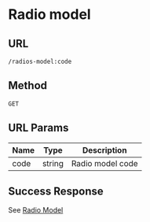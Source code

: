 # Radio model

## URL
`/radios-model:code`

## Method
`GET`

## URL Params
| Name | Type | Description |
| --- | --- | --- |
| code | string | Radio model code |

## Success Response
See [Radio Model](../../response/radios_model.md)